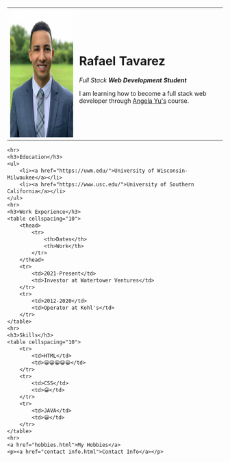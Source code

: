 <!DOCTYPE html>
<html>

<head>
    <meta charset="UTF-8">
    <title>💚 Raf's Personal Projects</title>
</head>

<body>
    <table cellspacing="20">
        <tr>
            <td><img src="images/Rafael Tavarez Profile Picture.JPG" height="300" width="300"
                    alt="Rafael Profile Picture" </td>
            <td>
                <h1>Rafael Tavarez</h1>
                <p><em>Full Stack <strong>Web Development Student</strong></em></p>
                <p>I am learning how to become a full stack web developer through <a
                        href="https://www.udemy.com/course/the-complete-web-development-bootcamp/learn/lecture/12287450#content">Angela
                        Yu's</a> course. </p>
            </td>
        </tr>
    </table>

    <hr>
    <h3>Education</h3>
    <ul>
        <li><a href="https://uwm.edu/">University of Wisconsin-Milwaukee</a></li>
        <li><a href="https://www.usc.edu/">University of Southern California</a></li>
    </ul>
    <hr>
    <h3>Work Experience</h3>
    <table cellspacing="10">
        <thead>
            <tr>
                <th>Dates</th>
                <th>Work</th>
            </tr>
        </thead>
        <tr>
            <td>2021-Present</td>
            <td>Investor at Watertower Ventures</td>
        </tr>
        <tr>
            <td>2012-2020</td>
            <td>Operator at Kohl's</td>
        </tr>
    </table>
    <hr>
    <h3>Skills</h3>
    <table cellspacing="10">
        <tr>
            <td>HTML</td>
            <td>😀😀😀😀😀</td>
        </tr>
        <tr>
            <td>CSS</td>
            <td>😀</td>
        </tr>
        <tr>
            <td>JAVA</td>
            <td>😀</td>
        </tr>
    </table>
    <hr>
    <a href="hobbies.html">My Hobbies</a>
    <p><a href="contact info.html">Contact Info</a></p>
</body>

</html>

